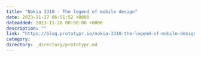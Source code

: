 ```yaml
---
title: "Nokia 3310 - The legend of mobile design"
date: 2023-11-27 06:51:52 +0000
dateadded: 2023-11-28 00:00:08 +0000
description: ""
link: "https://blog.prototypr.io/nokia-3310-the-legend-of-mobile-design-4fa1f3a00b89?source=rss----eb297ea1161a---4"
category:
directory: _directory/prototypr.md
---
```

